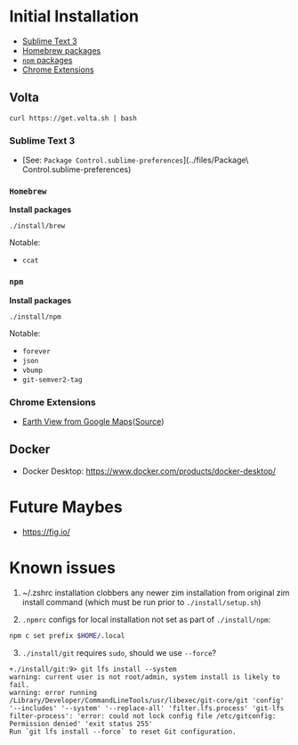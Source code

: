 # Initial Installation

- [Sublime Text 3](#sublime-text-3)
- [Homebrew packages](#homebrew)
- [`npm` packages](#npm)
- [Chrome Extensions](#chrome-extensions)

## Volta

```
curl https://get.volta.sh | bash
```

### Sublime Text 3

- [See: `Package Control.sublime-preferences`](../files/Package\ Control.sublime-preferences)

### `Homebrew`

**Install packages**
```
./install/brew
```

Notable:
- `ccat`

### `npm`

**Install packages**
```
./install/npm
```

Notable:
- `forever`
- `json`
- `vbump`
- `git-semver2-tag`

### Chrome Extensions

- [Earth View from Google Maps](https://chrome.google.com/webstore/detail/earth-view-from-google-ma/bhloflhklmhfpedakmangadcdofhnnoh/related)([Source](https://chrome.google.com/webstore/detail/earth-view-from-google-ma/bhloflhklmhfpedakmangadcdofhnnoh/related))

## Docker

- Docker Desktop: https://www.docker.com/products/docker-desktop/


# Future Maybes

- https://fig.io/

# Known issues

1. ~/.zshrc installation clobbers any newer zim installation from original zim install command (which must be run prior to `./install/setup.sh`) 

2. `.npmrc` configs for local installation not set as part of `./install/npm`:
``` sh
npm c set prefix $HOME/.local
```
3. `./install/git` requires `sudo`, should we use `--force`? 
```
+./install/git:9> git lfs install --system
warning: current user is not root/admin, system install is likely to fail.
warning: error running /Library/Developer/CommandLineTools/usr/libexec/git-core/git 'config' '--includes' '--system' '--replace-all' 'filter.lfs.process' 'git-lfs filter-process': 'error: could not lock config file /etc/gitconfig: Permission denied' 'exit status 255'
Run `git lfs install --force` to reset Git configuration.
```